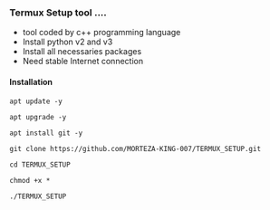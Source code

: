 ### Termux Setup tool ....
* tool coded by c++ programming language
* Install python v2 and v3
* Install all necessaries packages
* Need stable Internet connection

#### Installation
```
apt update -y
```
```
apt upgrade -y
```
```
apt install git -y
```
```
git clone https://github.com/MORTEZA-KING-007/TERMUX_SETUP.git
```
```
cd TERMUX_SETUP
```
```
chmod +x *
```
```
./TERMUX_SETUP
```

